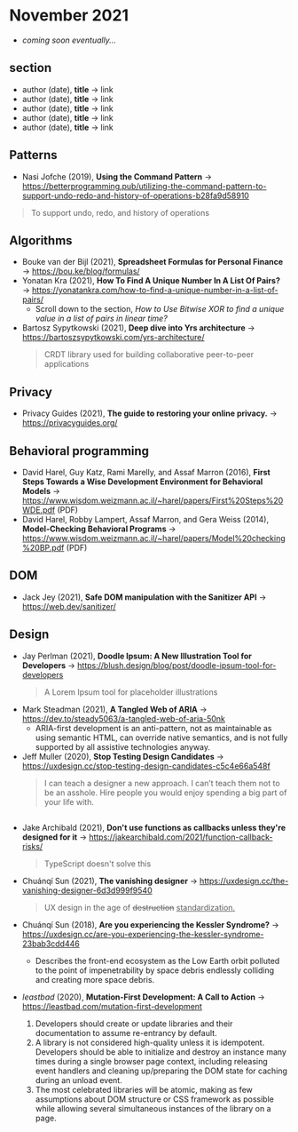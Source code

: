 # November 2021

+ *coming soon eventually...*

## section

+ author (date), **title** &#8594; link
+ author (date), **title** &#8594; link
+ author (date), **title** &#8594; link
+ author (date), **title** &#8594; link
+ author (date), **title** &#8594; link


## Patterns

+ Nasi Jofche (2019), **Using the Command Pattern** &#8594; https://betterprogramming.pub/utilizing-the-command-pattern-to-support-undo-redo-and-history-of-operations-b28fa9d58910
> To support undo, redo, and history of operations

## Algorithms

+ Bouke van der Bijl (2021), **Spreadsheet Formulas for Personal Finance** &#8594; https://bou.ke/blog/formulas/
+ Yonatan Kra (2021), **How To Find A Unique Number In A List Of Pairs?** &#8594; https://yonatankra.com/how-to-find-a-unique-number-in-a-list-of-pairs/
  + Scroll down to the section, *How to Use Bitwise XOR to find a unique value in a list of pairs in linear time?*  
+ Bartosz Sypytkowski (2021), **Deep dive into Yrs architecture** &#8594; https://bartoszsypytkowski.com/yrs-architecture/
  > CRDT library used for building collaborative peer-to-peer applications

## Privacy

+ Privacy Guides (2021), **The guide to restoring your online privacy.** &#8594; https://privacyguides.org/

## Behavioral programming

+ David Harel, Guy Katz, Rami Marelly, and Assaf Marron (2016), **First Steps Towards a Wise Development Environment for Behavioral Models** &#8594; https://www.wisdom.weizmann.ac.il/~harel/papers/First%20Steps%20WDE.pdf (PDF)
+ David Harel, Robby Lampert, Assaf Marron, and Gera Weiss (2014), **Model-Checking Behavioral Programs** &#8594; https://www.wisdom.weizmann.ac.il/~harel/papers/Model%20checking%20BP.pdf (PDF)

## DOM

+ Jack Jey (2021), **Safe DOM manipulation with the Sanitizer API** &#8594; https://web.dev/sanitizer/

## Design

+ Jay Perlman (2021), **Doodle Ipsum: A New Illustration Tool for Developers** &#8594; https://blush.design/blog/post/doodle-ipsum-tool-for-developers
  > A Lorem Ipsum tool for placeholder illustrations
+ Mark Steadman (2021), **A Tangled Web of ARIA** &#8594; https://dev.to/steady5063/a-tangled-web-of-aria-50nk
  + ARIA-first development is an anti-pattern, not as maintainable as using semantic HTML, can override native semantics, and is not fully supported by all assistive technologies anyway.
+ Jeff Muller (2020), **Stop Testing Design Candidates** &#8594; https://uxdesign.cc/stop-testing-design-candidates-c5c4e66a548f
  > I can teach a designer a new approach. I can’t teach them not to be an asshole. Hire people you would enjoy spending a big part of your life with.

## 
+ Jake Archibald (2021), **Don't use functions as callbacks unless they're designed for it** &#8594; https://jakearchibald.com/2021/function-callback-risks/
  > TypeScript doesn't solve this
+ Chuánqí Sun (2021), **The vanishing designer** &#8594; https://uxdesign.cc/the-vanishing-designer-6d3d999f9540
  > UX design in the age of <del>destruction</del> <ins>standardization<ins>.
+ Chuánqí Sun (2018), **Are you experiencing the Kessler Syndrome?** &#8594; https://uxdesign.cc/are-you-experiencing-the-kessler-syndrome-23bab3cdd446
  + Describes the front-end ecosystem as the Low Earth orbit polluted to the point of impenetrability by space debris endlessly colliding and creating more space debris.

+ *leastbad* (2020), **Mutation-First Development: A Call to Action** &#8594; https://leastbad.com/mutation-first-development
  1. Developers should create or update libraries and their documentation to assume re-entrancy by default.
  2. A library is not considered high-quality unless it is idempotent. Developers should be able to initialize and destroy an instance many times during a single browser page context, including releasing event handlers and cleaning up/preparing the DOM state for caching during an unload event.
  3. The most celebrated libraries will be atomic, making as few assumptions about DOM structure or CSS framework as possible while allowing several simultaneous instances of the library on a page.

